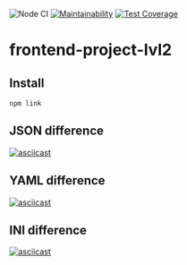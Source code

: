 ![Node CI](https://github.com/Dmitry-dotcom/frontend-project-lvl1/workflows/Node%20CI/badge.svg)
[![Maintainability](https://api.codeclimate.com/v1/badges/b05948a803d4178ff0ac/maintainability)](https://codeclimate.com/github/Dmitry-dotcom/frontend-project-lvl2/maintainability)
[![Test Coverage](https://api.codeclimate.com/v1/badges/b05948a803d4178ff0ac/test_coverage)](https://codeclimate.com/github/Dmitry-dotcom/frontend-project-lvl2/test_coverage)

# frontend-project-lvl2

## Install
```
npm link
```

## JSON difference

[![asciicast](https://asciinema.org/a/Ce1czQk4MZuFmhxETMIk891Xk.svg)](https://asciinema.org/a/Ce1czQk4MZuFmhxETMIk891Xk)

## YAML difference

[![asciicast](https://asciinema.org/a/luLbZHmrWTfJ4wdlqpPQcVlje.svg)](https://asciinema.org/a/luLbZHmrWTfJ4wdlqpPQcVlje)

## INI difference

[![asciicast](https://asciinema.org/a/DEp6ndTRdRuFuyM6h3kEzWHDm.svg)](https://asciinema.org/a/DEp6ndTRdRuFuyM6h3kEzWHDm)